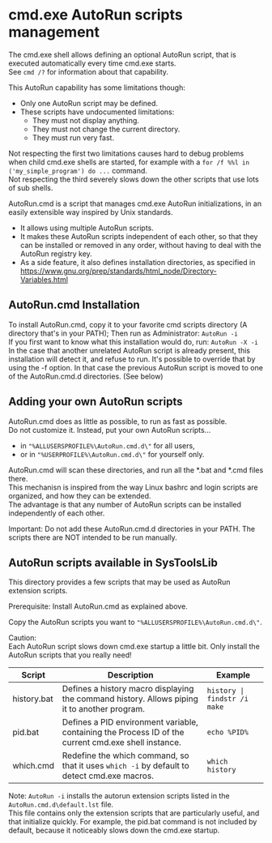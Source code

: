 cmd.exe AutoRun scripts management
==================================

The cmd.exe shell allows defining an optional AutoRun script, that is executed
automatically every time cmd.exe starts.  
See `cmd /?` for information about that capability.

This AutoRun capability has some limitations though:

* Only one AutoRun script may be defined.
* These scripts have undocumented limitations:
   - They must not display anything.
   - They must not change the current directory.
   - They must run very fast.

Not respecting the first two limitations causes hard to debug problems when child cmd.exe shells
are started, for example with a `for /f %%l in ('my_simple_program') do ...` command.  
Not respecting the third severely slows down the other scripts that use lots of sub shells.

AutoRun.cmd is a script that manages cmd.exe AutoRun initializations,
in an easily extensible way inspired by Unix standards.

* It allows using multiple AutoRun scripts.
* It makes these AutoRun scripts independent of each other, so that they can be
  installed or removed in any order, without having to deal with the AutoRun registry key.
* As a side feature, it also defines installation directories, as specified in
  https://www.gnu.org/prep/standards/html_node/Directory-Variables.html


AutoRun.cmd Installation
------------------------

To install AutoRun.cmd, copy it to your favorite cmd scripts directory
(A directory that's in your PATH); Then run as Administrator: `AutoRun -i`  
If you first want to know what this installation would do, run: `AutoRun -X -i`  
In the case that another unrelated AutoRun script is already present, this installation
will detect it, and refuse to run. It's possible to override that by using the -f option.
In that case the previous AutoRun script is moved to one of the AutoRun.cmd.d directories. (See below)


Adding your own AutoRun scripts
-------------------------------

AutoRun.cmd does as little as possible, to run as fast as possible.  
Do not customize it. Instead, put your own AutoRun scripts...

* in `"%ALLUSERSPROFILE%\AutoRun.cmd.d\"` for all users,
* or in `"%USERPROFILE%\AutoRun.cmd.d\"` for yourself only.

AutoRun.cmd will scan these directories, and run all the \*.bat and \*.cmd files there.  
This mechanisn is inspired from the way Linux bashrc and login scripts are
organized, and how they can be extended.  
The advantage is that any number of AutoRun scripts can be installed
independently of each other.

Important: Do not add these AutoRun.cmd.d directories in your PATH.
The scripts there are NOT intended to be run manually.


AutoRun scripts available in SysToolsLib
----------------------------------------

This directory provides a few scripts that may be used as AutoRun extension scripts.

Prerequisite: Install AutoRun.cmd as explained above.

Copy the AutoRun scripts you want to `"%ALLUSERSPROFILE%\AutoRun.cmd.d\"`.

Caution:  
Each AutoRun script slows down cmd.exe startup a little bit.
Only install the AutoRun scripts that you really need!

| Script        | Description										| Example			|
| ------------- | ------------------------------------------------------------------------------------- | ----------------------------- |
| history.bat	| Defines a history macro displaying the command history. Allows piping it to another program. | `history \| findstr /i make` |
| pid.bat	| Defines a PID environment variable, containing the Process ID of the current cmd.exe shell instance. | `echo %PID%` |
| which.cmd	| Redefine the which command, so that it uses `which -i` by default to detect cmd.exe macros.  | `which history` |

Note: `AutoRun -i` installs the autorun extension scripts listed in the `AutoRun.cmd.d\default.lst` file.  
This file contains only the extension scripts that are particularly useful, and that initialize quickly.
For example, the pid.bat command is not included by default, because it noticeably slows down the cmd.exe startup.
